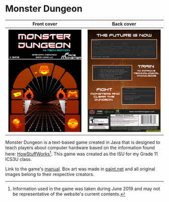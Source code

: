 # Monster Dungeon

| Front cover  | Back cover |
| :-------------: | :-------------: |
| ![Box art front cover](media/cover.png "Monster Dungeon Front Cover") | ![Box art back cover](media/back-cover.png "Monster Dungeon Back Cover")  |

Monster Dungeon is a text-based game created in Java that is designed to teach players about computer hardware based on the information found here: [HowStuffWorks](https://computer.howstuffworks.com/computer-hardware-channel.htm)[^1]. This game was created as the ISU for my Grade 11 ICS3U class.

[^1]: Information used in the game was taken during June 2019 and may not be representative of the website's current contents.

Link to the game's [manual](media/manual.pdf). Box art was made in [paint.net](https://www.getpaint.net/) and all original images belong to their respective creators.